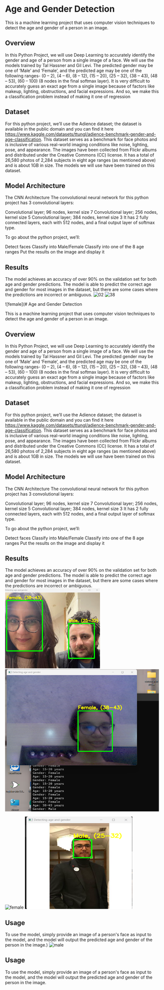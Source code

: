 # Age and Gender Detection

This is a machine learning project that uses computer vision techniques to detect the age and gender of a person in an image.

## Overview
In this Python Project, we will use Deep Learning to accurately identify the gender and age of a person from a single image of a face.
We will use the models trained by Tal Hassner and Gil Levi. The predicted gender may be one of ‘Male’ and ‘Female’, and the predicted age may be one of the following ranges- (0 – 2), (4 – 6), (8 – 12), (15 – 20), (25 – 32), (38 – 43), (48 – 53), (60 – 100) (8 nodes in the final softmax layer).
It is very difficult to accurately guess an exact age from a single image because of factors like makeup, lighting, obstructions, and facial expressions. And so, we make this a classification problem instead of making it one of regression

## Dataset
For this python project, we’ll use the Adience dataset; the dataset is available in the public domain and you can find it here https://www.kaggle.com/datasets/ttungl/adience-benchmark-gender-and-age-classification.
This dataset serves as a benchmark for face photos and is inclusive of various real-world imaging conditions like noise, lighting, pose, and appearance. The images have been collected from Flickr albums and distributed under the Creative Commons (CC) license. It has a total of 26,580 photos of 2,284 subjects in eight age ranges (as mentioned above) and is about 1GB in size. 
The models we will use have been trained on this dataset.

## Model Architecture

The CNN Architecture
The convolutional neural network for this python project has 3 convolutional layers:

Convolutional layer; 96 nodes, kernel size 7
Convolutional layer; 256 nodes, kernel size 5
Convolutional layer; 384 nodes, kernel size 3
It has 2 fully connected layers, each with 512 nodes, and a final output layer of softmax type.

To go about the python project, we’ll:

Detect faces
Classify into Male/Female
Classify into one of the 8 age ranges
Put the results on the image and display it

## Results

The model achieves an accuracy of over 90% on the validation set for both age and gender predictions. The model is able to predict the correct age and gender for most images in the dataset, but there are some cases where the predictions are incorrect or ambiguous.
![02](https://github.com/Bouchnak-Maher/age-and-gender-detection/assets/94197705/0b58d06e-2f32-40a5-bf7d-542061a245e1)   ![38](https://github.com/Bouchnak-Maher/age-and-gender-detection/assets/94197705/3c41d9f5-058b-419c-ab46-f37826528bca)

![female](# Age and Gender Detection

This is a machine learning project that uses computer vision techniques to detect the age and gender of a person in an image.

## Overview
In this Python Project, we will use Deep Learning to accurately identify the gender and age of a person from a single image of a face.
We will use the models trained by Tal Hassner and Gil Levi. The predicted gender may be one of ‘Male’ and ‘Female’, and the predicted age may be one of the following ranges- (0 – 2), (4 – 6), (8 – 12), (15 – 20), (25 – 32), (38 – 43), (48 – 53), (60 – 100) (8 nodes in the final softmax layer).
It is very difficult to accurately guess an exact age from a single image because of factors like makeup, lighting, obstructions, and facial expressions. And so, we make this a classification problem instead of making it one of regression

## Dataset
For this python project, we’ll use the Adience dataset; the dataset is available in the public domain and you can find it here https://www.kaggle.com/datasets/ttungl/adience-benchmark-gender-and-age-classification.
This dataset serves as a benchmark for face photos and is inclusive of various real-world imaging conditions like noise, lighting, pose, and appearance. The images have been collected from Flickr albums and distributed under the Creative Commons (CC) license. It has a total of 26,580 photos of 2,284 subjects in eight age ranges (as mentioned above) and is about 1GB in size. 
The models we will use have been trained on this dataset.

## Model Architecture

The CNN Architecture
The convolutional neural network for this python project has 3 convolutional layers:

Convolutional layer; 96 nodes, kernel size 7
Convolutional layer; 256 nodes, kernel size 5
Convolutional layer; 384 nodes, kernel size 3
It has 2 fully connected layers, each with 512 nodes, and a final output layer of softmax type.

To go about the python project, we’ll:

Detect faces
Classify into Male/Female
Classify into one of the 8 age ranges
Put the results on the image and display it

## Results

The model achieves an accuracy of over 90% on the validation set for both age and gender predictions. The model is able to predict the correct age and gender for most images in the dataset, but there are some cases where the predictions are incorrect or ambiguous.
![02](https://github.com/hachichaeya/gender-and-age-detection/blob/main/Image4'.png)   ![38](https://github.com/hachichaeya/gender-and-age-detection/blob/main/Image5'.png)

![female](https://github.com/Bouchnak-Maher/age-and-gender-detection/assets/94197705/c07a3dd3-b0fc-4e07-ac82-cea8eb277b71)
![male](https://github.com/hachichaeya/gender-and-age-detection/blob/main/Image3'.png)

## Usage

To use the model, simply provide an image of a person's face as input to the model, and the model will output the predicted age and gender of the person in the image.)
![male](https://github.com/Bouchnak-Maher/age-and-gender-detection/assets/94197705/299b432d-2c05-46d0-a5e6-86ec841235d5)

## Usage

To use the model, simply provide an image of a person's face as input to the model, and the model will output the predicted age and gender of the person in the image.
